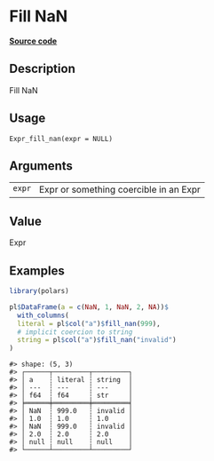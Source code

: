 

# Fill NaN

[**Source code**](https://github.com/pola-rs/r-polars/tree/c47431ca69622f79ed7a3f1d7bfee6075ffabfee/R/expr__expr.R#L1710)

## Description

Fill NaN

## Usage

<pre><code class='language-R'>Expr_fill_nan(expr = NULL)
</code></pre>

## Arguments

<table>
<tr>
<td style="white-space: nowrap; font-family: monospace; vertical-align: top">
<code id="Expr_fill_nan_:_expr">expr</code>
</td>
<td>
Expr or something coercible in an Expr
</td>
</tr>
</table>

## Value

Expr

## Examples

``` r
library(polars)

pl$DataFrame(a = c(NaN, 1, NaN, 2, NA))$
  with_columns(
  literal = pl$col("a")$fill_nan(999),
  # implicit coercion to string
  string = pl$col("a")$fill_nan("invalid")
)
```

    #> shape: (5, 3)
    #> ┌──────┬─────────┬─────────┐
    #> │ a    ┆ literal ┆ string  │
    #> │ ---  ┆ ---     ┆ ---     │
    #> │ f64  ┆ f64     ┆ str     │
    #> ╞══════╪═════════╪═════════╡
    #> │ NaN  ┆ 999.0   ┆ invalid │
    #> │ 1.0  ┆ 1.0     ┆ 1.0     │
    #> │ NaN  ┆ 999.0   ┆ invalid │
    #> │ 2.0  ┆ 2.0     ┆ 2.0     │
    #> │ null ┆ null    ┆ null    │
    #> └──────┴─────────┴─────────┘
